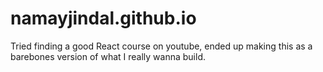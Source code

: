 # namayjindal.github.io
Tried finding a good React course on youtube, ended up making this as a barebones version of what I really wanna build. 